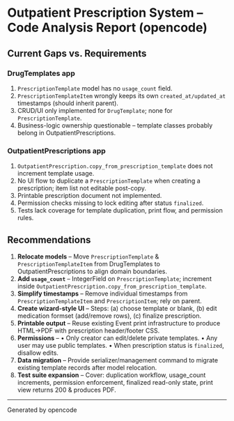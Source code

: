 # Outpatient Prescription System – Code Analysis Report (opencode)

## Current Gaps vs. Requirements

### DrugTemplates app

1. `PrescriptionTemplate` model has no `usage_count` field.
2. `PrescriptionTemplateItem` wrongly keeps its own `created_at/updated_at` timestamps (should inherit parent).
3. CRUD/UI only implemented for `DrugTemplate`; none for `PrescriptionTemplate`.
4. Business-logic ownership questionable – template classes probably belong in OutpatientPrescriptions.

### OutpatientPrescriptions app

1. `OutpatientPrescription.copy_from_prescription_template` does not increment template usage.
2. No UI flow to duplicate a `PrescriptionTemplate` when creating a prescription; item list not editable post-copy.
3. Printable prescription document not implemented.
4. Permission checks missing to lock editing after status `finalized`.
5. Tests lack coverage for template duplication, print flow, and permission rules.

## Recommendations

1. **Relocate models** – Move `PrescriptionTemplate` & `PrescriptionTemplateItem` from DrugTemplates to OutpatientPrescriptions to align domain boundaries.
2. **Add `usage_count`** – IntegerField on `PrescriptionTemplate`; increment inside `OutpatientPrescription.copy_from_prescription_template`.
3. **Simplify timestamps** – Remove individual timestamps from `PrescriptionTemplateItem` and `PrescriptionItem`; rely on parent.
4. **Create wizard-style UI** – Steps: (a) choose template or blank, (b) edit medication formset (add/remove rows), (c) finalize prescription.
5. **Printable output** – Reuse existing Event print infrastructure to produce HTML→PDF with prescription header/footer CSS.
6. **Permissions** –
   • Only creator can edit/delete private templates.
   • Any user may use public templates.
   • When prescription status is `finalized`, disallow edits.
7. **Data migration** – Provide serializer/management command to migrate existing template records after model relocation.
8. **Test suite expansion** – Cover: duplication workflow, usage_count increments, permission enforcement, finalized read-only state, print view returns 200 & produces PDF.

---

Generated by opencode


